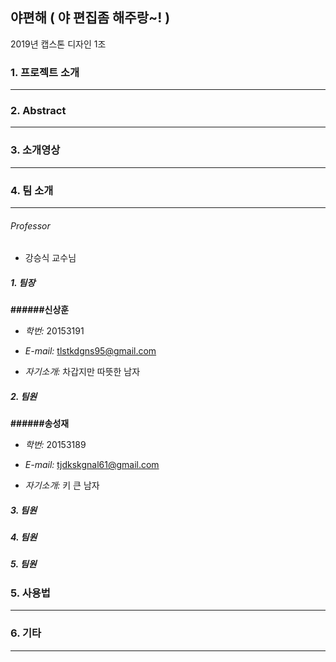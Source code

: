 ## 야편해 ( 야 편집좀 해주랑~! )

2019년 캡스톤 디자인 1조



### 1. 프로젝트 소개

------




### 2. Abstract

------




### 3. 소개영상

------







### 4. 팀 소개

------

###### Professor

- 강승식 교수님

##### 1. 팀장

**######신상훈**


- *학번:*     20153191

- *E-mail:*  tlstkdgns95@gmail.com

- *자기소개:*     차갑지만 따뜻한 남자

##### 2. 팀원

**######송성재**


- *학번:*    20153189

- *E-mail:*  tjdkskgnal61@gmail.com

- *자기소개:*     키 큰 남자

##### 3. 팀원


##### 4. 팀원


##### 5. 팀원



### 5. 사용법

------




### 6. 기타

------

